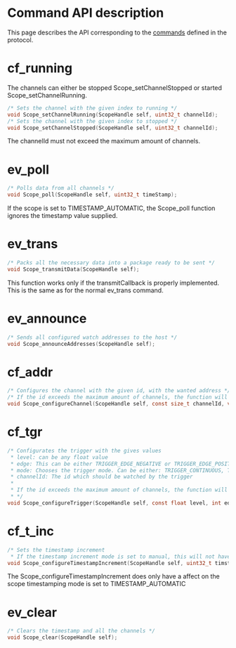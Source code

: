 # Command API description
This page describes the API corresponding to the [commands](https://bitbucket.org/sourceengineers/iot-scope-doc/src/master/Protocol.md) defined in the protocol.
# cf_running
The channels can either be stopped Scope_setChannelStopped or started Scope_setChannelRunning.
```c
/* Sets the channel with the given index to running */
void Scope_setChannelRunning(ScopeHandle self, uint32_t channelId);
/* Sets the channel with the given index to stopped */
void Scope_setChannelStopped(ScopeHandle self, uint32_t channelId);
```
The channelId must not exceed the maximum amount of channels.
# ev_poll
```c
/* Polls data from all channels */
void Scope_poll(ScopeHandle self, uint32_t timeStamp);
```
If the scope is set to TIMESTAMP_AUTOMATIC, the Scope_poll function ignores the timestamp value supplied.
# ev_trans
```c
/* Packs all the necessary data into a package ready to be sent */
void Scope_transmitData(ScopeHandle self);
```
This function works only if the transmitCallback is properly implemented. This is the same as for the normal ev_trans command.
# ev_announce
```c
/* Sends all configured watch addresses to the host */
void Scope_announceAddresses(ScopeHandle self);
```
# cf_addr
```c
/* Configures the channel with the given id, with the wanted address */
/* If the id exceeds the maximum amount of channels, the function will return without doing anything */
void Scope_configureChannel(ScopeHandle self, const size_t channelId, void* pollAddress, DATA_TYPES type);
```
# cf_tgr
```c
/* Configurates the trigger with the gives values
 * level: can be any float value
 * edge: This can be either TRIGGER_EDGE_NEGATIVE or TRIGGER_EDGE_POSITIVE
 * mode: Chooses the trigger mode. Can be either: TRIGGER_CONTINUOUS, TRIGGER_NORMAL or TRIGGER_ONESHOT
 * channelId: The id which should be watched by the trigger
 *
 * If the id exceeds the maximum amount of channels, the function will return without doing anything
 * */
void Scope_configureTrigger(ScopeHandle self, const float level, int edge, TRIGGER_MODE mode, uint32_t channelId);
```
# cf_t_inc
```c
/* Sets the timestamp increment
 * If the timestamp increment mode is set to manual, this will not have any effect */
void Scope_configureTimestampIncrement(ScopeHandle self, uint32_t timstampIncrement);
```
The Scope_configureTimestampIncrement does only have a affect on the scope timestamping mode is set to TIMESTAMP_AUTOMATIC
# ev_clear
```c
/* Clears the timestamp and all the channels */
void Scope_clear(ScopeHandle self);
```
